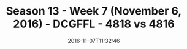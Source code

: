 ---
title: Season 13 - Week 7 (November 6, 2016) - DCGFFL - 4818 vs 4816
teams_score:
- team: 4818
  score:
- team: 4816
  score: 26
mvp: N. Bonard (Lime); A. Hines (Gold)
game-ball: J. Richards (Lime); M. Sauer (Lime)
season: 13
week: 7
date: '2016-11-07T11:32:46'
pageid: season-13-week-7-november-6-2016-4818-vs-4816
---